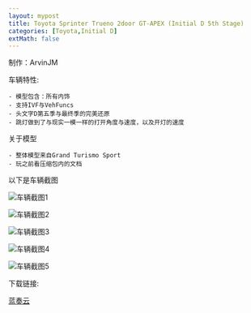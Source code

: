 ```yaml
---
layout: mypost
title: Toyota Sprinter Trueno 2door GT-APEX (Initial D 5th Stage)
categories: [Toyota,Initial D]
extMath: false
---
```

制作：ArvinJM

车辆特性:

```
- 模型包含：所有内饰
- 支持IVF与VehFuncs
- 头文字D第五季与最终季的完美还原
- 跳灯做到了与现实一模一样的打开角度与速度，以及开灯的速度
```

关于模型
```
- 整体模型来自Grand Turismo Sport
- 玩之前看压缩包内的文档
```

以下是车辆截图

![车辆截图1](https://pic.imgdb.cn/item/63e628314757feff336379e0.png)

![车辆截图2](https://pic.imgdb.cn/item/63e628324757feff33637a5a.png)

![车辆截图3](https://pic.imgdb.cn/item/63e628314757feff3363799d.png)

![车辆截图4](https://pic.imgdb.cn/item/63e628324757feff33637ae8.png)

![车辆截图5](https://pic.imgdb.cn/item/63e628324757feff33637af2.png)

下载链接:

[蓝奏云](https://kskmodel.lanzoue.com/iLcM30n5vgbc)
